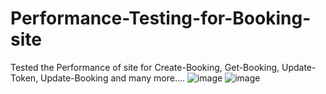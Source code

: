 # Performance-Testing-for-Booking-site
Tested the Performance of site for Create-Booking, Get-Booking, Update-Token, Update-Booking and many more....
![image](https://github.com/user-attachments/assets/3ba4ef56-e969-49c1-b5e4-61d3cd4b173e) ![image](https://github.com/user-attachments/assets/fc4cb764-c476-4a7e-af07-d8f511e1d717)

